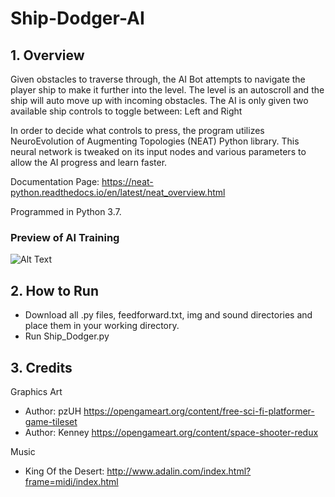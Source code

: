 # Ship-Dodger-AI
## 1. Overview
Given obstacles to traverse through, the AI Bot attempts to navigate the player ship to make it further into the level.
The level is an autoscroll and the ship will auto move up with incoming obstacles. 
The AI is only given two available ship controls to toggle between: Left and Right

In order to decide what controls to press, the program utilizes NeuroEvolution of Augmenting Topologies (NEAT) Python library.
This neural network is tweaked on its input nodes and various parameters to allow the AI progress and learn faster.

Documentation Page: https://neat-python.readthedocs.io/en/latest/neat_overview.html

Programmed in Python 3.7.

### Preview of AI Training
![Alt Text](https://github.com/jachiang1216/Ship-Dodger-AI/blob/master/img/Ship%20AI%20Training.gif)

## 2. How to Run
- Download all .py files, feedforward.txt, img and sound directories and place them in your working directory.
- Run Ship_Dodger.py

## 3. Credits
Graphics Art
- Author: pzUH https://opengameart.org/content/free-sci-fi-platformer-game-tileset
- Author: Kenney https://opengameart.org/content/space-shooter-redux

Music
- King Of the Desert: http://www.adalin.com/index.html?frame=midi/index.html 
